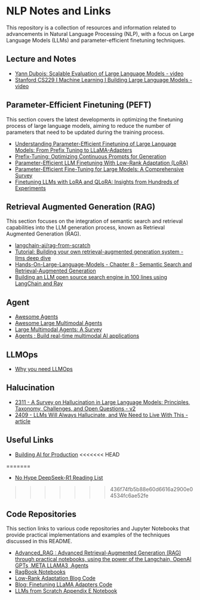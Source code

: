 # NLP Notes and Links

This repository is a collection of resources and information related to advancements in Natural Language Processing (NLP), with a focus on Large Language Models (LLMs) and parameter-efficient finetuning techniques.

## Lecture and Notes

- [Yann Dubois: Scalable Evaluation of Large Language Models - video](https://www.youtube.com/watch?v=ZaQYM-YF1rM&ab_channel=MayurNaik)
- [Stanford CS229 I Machine Learning I Building Large Language Models - video](https://www.youtube.com/watch?v=9vM4p9NN0Ts&ab_channel=StanfordOnline)

## Parameter-Efficient Finetuning (PEFT)

This section covers the latest developments in optimizing the finetuning process of large language models, aiming to reduce the number of parameters that need to be updated during the training process.

- [Understanding Parameter-Efficient Finetuning of Large Language Models: From Prefix Tuning to LLaMA-Adapters](https://lightning.ai/pages/community/article/understanding-llama-adapters/)
- [Prefix-Tuning: Optimizing Continuous Prompts for Generation](https://arxiv.org/abs/2101.00190)
- [Parameter-Efficient LLM Finetuning With Low-Rank Adaptation (LoRA)](https://lightning.ai/pages/community/tutorial/lora-llm/)
- [Parameter-Efficient Fine-Tuning for Large Models: A Comprehensive Survey](https://arxiv.org/abs/2403.14608)
- [Finetuning LLMs with LoRA and QLoRA: Insights from Hundreds of Experiments](https://lightning.ai/pages/community/lora-insights/)

## Retrieval Augmented Generation (RAG)

This section focuses on the integration of semantic search and retrieval capabilities into the LLM generation process, known as Retrieval Augmented Generation (RAG).

- [langchain-ai/rag-from-scratch](https://github.com/langchain-ai/rag-from-scratch/tree/main?tab=readme-ov-file)
- [Tutorial: Building your own retrieval-augmented generation system - llms deep dive](https://github.com/springer-llms-deep-dive/llms-deep-dive-tutorials/tree/main/tutorials/chapter7)
- [Hands-On-Large-Language-Models - Chapter 8 - Semantic Search and Retrieval-Augmented Generation](https://github.com/HandsOnLLM/Hands-On-Large-Language-Models/tree/main/chapter08)
- [Building an LLM open source search engine in 100 lines using LangChain and Ray](https://www.anyscale.com/blog/llm-open-source-search-engine-langchain-ray)

## Agent

- [Awesome Agents](https://github.com/kyrolabs/awesome-agents)
- [Awesome Large Multimodal Agents](https://github.com/jun0wanan/awesome-large-multimodal-agents?tab=readme-ov-file)
- [Large Multimodal Agents: A Survey](https://arxiv.org/pdf/2402.15116)
- [Agents : Build real-time multimodal AI applications](https://github.com/livekit/agents)

## LLMOps

- [Why you need LLMOps](https://www.artefact.com/blog/why-you-need-llmops/#:~:text=Model%20adaptation%20to%20changing%20data,when%20significant%20changes%20are%20detected.)

## Halucination

- [2311 - A Survey on Hallucination in Large Language Models: Principles, Taxonomy, Challenges, and Open Questions - v2](https://arxiv.org/abs/2311.05232)
- [2409 - LLMs Will Always Hallucinate, and We Need to Live With This - article](https://arxiv.org/html/2409.05746v1)

## Useful Links

- [Building AI for Production](https://towardsai.net/book)
<<<<<<< HEAD


=======
- [No Hype DeepSeek-R1 Reading List](https://www.oxen.ai/blog/no-hype-deepseek-r1-reading-list)
  
>>>>>>> 436f74fb5b88e60d6616a2900e04534fc6ae52fe
## Code Repositories

This section links to various code repositories and Jupyter Notebooks that provide practical implementations and examples of the techniques discussed in this README.

- [Advanced_RAG : Advanced Retrieval-Augmented Generation (RAG) through practical notebooks, using the power of the Langchain, OpenAI GPTs ,META LLAMA3 ,Agents](https://github.com/NisaarAgharia/Advanced_RAG)
- [RagBook Notebooks](https://github.com/towardsai/ragbook-notebooks?tab=readme-ov-file)
- [Low-Rank Adaptation Blog Code](https://github.com/rasbt/low-rank-adaptation-blog/tree/main/code)
- [Blog: Finetuning LLaMA Adapters Code](https://github.com/rasbt/blog-finetuning-llama-adapters/tree/main/three-conventional-methods)
- [LLMs from Scratch Appendix E Notebook](https://github.com/rasbt/LLMs-from-scratch/blob/main/appendix-E/01_main-chapter-code/appendix-E.ipynb)
